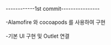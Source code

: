 ------------1st commit---------------- <br/><br/>
-Alamofire 와 cocoapods 를 사용하여 구현<br/><br/>
-기본 UI 구현 및 Outlet 연결<br/><br/>

